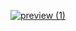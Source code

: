 [![preview (1)](https://github.com/midoelhawy/midoelhawy/assets/27738027/4009e73d-2e4e-4d22-83d3-df820cff5149)](https://ahmedhekal.it)
